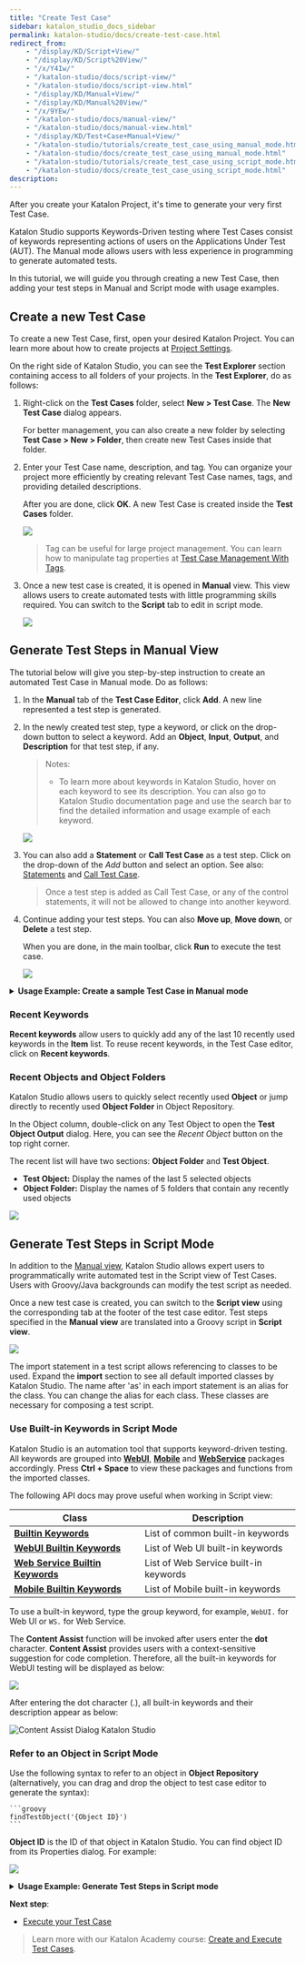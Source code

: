 ```yaml
---
title: "Create Test Case"
sidebar: katalon_studio_docs_sidebar
permalink: katalon-studio/docs/create-test-case.html
redirect_from:
    - "/display/KD/Script+View/"
    - "/display/KD/Script%20View/"
    - "/x/Y4Iw/"
    - "/katalon-studio/docs/script-view/"
    - "/katalon-studio/docs/script-view.html"
    - "/display/KD/Manual+View/"
    - "/display/KD/Manual%20View/"
    - "/x/9YEw/"
    - "/katalon-studio/docs/manual-view/"
    - "/katalon-studio/docs/manual-view.html"
    - "/display/KD/Test+Case+Manual+View/"
    - "/katalon-studio/tutorials/create_test_case_using_manual_mode.html"
    - "/katalon-studio/docs/create_test_case_using_manual_mode.html"
    - "/katalon-studio/tutorials/create_test_case_using_script_mode.html"
    - "/katalon-studio/docs/create_test_case_using_script_mode.html"
description:
---
```


After you create your Katalon Project, it's time to generate your very first Test Case.

Katalon Studio supports Keywords-Driven testing where Test Cases consist of keywords representing actions of users on the Applications Under Test (AUT). The Manual mode allows users with less experience in programming to generate automated tests.

In this tutorial, we will guide you through creating a new Test Case, then adding your test steps in Manual and Script mode with usage examples.

## Create a new Test Case

To create a new Test Case, first, open your desired Katalon Project. You can learn more about how to create projects at [Project Settings](https://docs.katalon.com/katalon-studio/docs/execution-settings.html).

On the right side of Katalon Studio, you can see the **Test Explorer** section containing access to all folders of your projects. In the **Test Explorer**, do as follows:

1. Right-click on the **Test Cases** folder, select **New > Test Case**. The **New Test Case** dialog appears.

    For better management, you can also create a new folder by selecting **Test Case > New > Folder**, then create new Test Cases inside that folder.

2. Enter your Test Case name, description, and tag. You can organize your project more efficiently by creating relevant Test Case names, tags, and providing detailed descriptions.

    After you are done, click **OK**. A new Test Case is created inside the **Test Cases** folder.

    ![](https://github.com/katalon-studio/docs-images/raw/master/katalon-studio/docs/manual-view/image2017-2-15-93A593A10.png)  

    > Tag can be useful for large project management. You can learn how to manipulate tag properties at [Test Case Management With Tags](https://docs.katalon.com/katalon-studio/docs/test-case-management-with-tags.html).

2. Once a new test case is created, it is opened in **Manual** view. This view allows users to create automated tests with little programming skills required. You can switch to the **Script** tab to edit in script mode.

    ![](https://github.com/katalon-studio/docs-images/raw/master/katalon-studio/docs/manual-view/image2017-8-18-133A533A45.png)  

## Generate Test Steps in Manual View

The tutorial below will give you step-by-step instruction to create an automated Test Case in Manual mode. Do as follows:

1. In the **Manual** tab of the **Test Case Editor**, click **Add**. A new line represented a test step is generated.

2. In the newly created test step, type a keyword, or click on the drop-down button to select a keyword. Add an **Object**, **Input**, **Output**, and **Description** for that test step, if any.

    > Notes:
    >
    > * To learn more about keywords in Katalon Studio, hover on each keyword to see its description. You can also go to Katalon Studio documentation page and use the search bar to find the detailed information and usage example of each keyword.

    ![](https://github.com/katalon-studio/docs-images/raw/master/katalon-studio/docs/manual-view/image2017-8-18-133A543A48.png)


3. You can also add a **Statement** or **Call Test Case** as a test step. Click on the drop-down of the _Add_ button and select an option. See also: [Statements](https://docs.katalon.com/katalon-studio/docs/statements.html) and [Call Test Case](https://docs.katalon.com/katalon-studio/docs/call-test-case.html).
    
    > Once a test step is added as Call Test Case, or any of the control statements, it will not be allowed to change into another keyword.

4. Continue adding your test steps. You can also **Move up**, **Move down**, or **Delete** a test step.

    When you are done, in the main toolbar, click **Run** to execute the test case.

    ![](https://github.com/katalon-studio/docs-images/raw/master/katalon-studio/docs/manual-view/image2017-8-11-103A573A37.png)

<details><summary><strong>Usage Example: Create a sample Test Case in Manual mode</strong></summary>

Given a sample test case with the steps as below:

* Open the browser
* Navigate to a website
* Click on certain control
* Validate if a control exists on the page
* Close the browser

1. **Open the browser**: Select the **[Open Browser](/display/KD/%5BWebUI%5D+Open+Browser)** keyword. This keyword will open a browser and navigate to the specified URL if provided. (selected keywords will have their description displayed along for reference)
    ![](https://github.com/katalon-studio/docs-images/raw/master/katalon-studio/docs/manual-view/image2017-8-18-143A13A24.png)

2. **Navigate to a website**: Add the **[Navigate To Url](/display/KD/%5BWebUI%5D+Navigate+to+Url)** keyword. This keyword will navigate to a specified URL. Double click on the **Input** cell to provide additional data (parameters) for the keyword.
    ![](https://github.com/katalon-studio/docs-images/raw/master/katalon-studio/docs/manual-view/image2017-8-18-143A363A31.png)

    The **Input** dialog is displayed.
    ![](https://github.com/katalon-studio/docs-images/raw/master/katalon-studio/docs/manual-view/image2017-6-30-193A63A59.png)

    <table><thead><tr><th>Field</th><th>Description</th></tr></thead><tbody><tr><td>No</td><td>The number of parameter for the selected keyword.</td></tr><tr><td>Param Name</td><td>The name of the parameter.</td></tr><tr><td>Param Type</td><td>The required data type for the parameter.</td></tr><tr><td>Value Type</td><td>The type of your input value (e.g. strings, <a class="external-link" href="/display/KD/Variable+Types" rel="nofollow">variables</a>, <a class="external-link" href="/display/KD/Manage+Test+Data" rel="nofollow">data sources</a>...)</td></tr><tr><td>Value</td><td><p>The input value for this parameter.</p><blockquote class="important"><p>Input value can be varied based on&nbsp;<strong>Value Type</strong>. Refer to&nbsp;<a class="external-link" href="/display/KD/Value+Types" rel="nofollow">Value Types in Katalon</a>&nbsp;for more details.</p></blockquote></td></tr></tbody></table>

    For now, enter the URL of Katalon demo AUT ([http://demoaut.katalon.com](http://demoaut.katalon.com)) into the **Value** column then click **OK**.

3. **Click on certain control**: Add the **[Click](/display/KD/%5BWebUI%5D+Click)** keyword. This keyword represents the click action on a given object. Double click on the **Object** cell to provide the object for the keyword.
    ![](https://github.com/katalon-studio/docs-images/raw/master/katalon-studio/docs/manual-view/image2017-8-18-143A513A0.png)

4. **Validate if a control exists on the page**: All captured objects in **Object Repository** are displayed in the **Test Object Input** dialog (Refer to [Spy Object](/display/KD/Record+and+Spy+Utilities) for details regarding how to capture objects). Select your object then click **OK**.  
    ![](https://github.com/katalon-studio/docs-images/raw/master/katalon-studio/docs/manual-view/image2017-6-30-193A143A44.png)

    Add the **[Verify Element Present](/display/KD/%5BWebUI%5D+Verify+Element+Present)** keyword. This keyword validates if a certain object is displayed on the executing browser. Similar to the previous step, you need to specify the object to be used with this keyword.  
    ![](https://github.com/katalon-studio/docs-images/raw/master/katalon-studio/docs/manual-view/image2017-8-18-143A543A15.png)

5. **Close the browser**: Add the **[Close Browser](/display/KD/%5BWebUI%5D+Close+Browser)** keyword and save your test case.  

    ![](https://github.com/katalon-studio/docs-images/raw/master/katalon-studio/docs/manual-view/image2017-8-18-143A563A32.png)

</details>

### Recent Keywords

**Recent keywords** allow users to quickly add any of the last 10 recently used keywords in the **Item** list. To reuse recent keywords, in the Test Case editor, click on **Recent keywords**.
### Recent Objects and Object Folders

Katalon Studio allows users to quickly select recently used **Object** or jump directly to recently used **Object Folder** in Object Repository.

In the Object column, double-click on any Test Object to open the **Test Object Output** dialog. Here, you can see the _Recent Object_ button on the top right corner.

The recent list will have two sections: **Object Folder** and **Test Object**.

* **Test Object:** Display the names of the last 5 selected objects
* **Object Folder:** Display the names of 5 folders that contain any recently used objects

![](https://github.com/katalon-studio/docs-images/raw/master/katalon-studio/docs/manual-view/image2017-8-25-173A293A39.png)

## Generate Test Steps in Script Mode

In addition to the [Manual view](/display/KD/Test+Case+Manual+View), Katalon Studio allows expert users to programmatically write automated test in the Script view of Test Cases. Users with Groovy/Java backgrounds can modify the test script as needed.

Once a new test case is created, you can switch to the **Script view** using the corresponding tab at the footer of the test case editor. Test steps specified in the **Manual view** are translated into a Groovy script in **Script view**.

![](https://github.com/katalon-studio/docs-images/raw/master/katalon-studio/docs/script-view/image2017-6-30-193A243A19.png)

The import statement in a test script allows referencing to classes to be used. Expand the **import** section to see all default imported classes by Katalon Studio. The name after 'as' in each import statement is an alias for the class. You can change the alias for each class. These classes are necessary for composing a test script.

### Use Built-in Keywords in Script Mode

Katalon Studio is an automation tool that supports keyword-driven testing. All keywords are grouped into **[WebUI](http://docs.katalon.com/display/KD/Web+UI)**, **[Mobile](http://docs.katalon.com/display/KD/Mobile)** and **[WebService](http://docs.katalon.com/display/KD/Web+Service)** packages accordingly. Press **Ctrl + Space** to view these packages and functions from the imported classes.

The following API docs may prove useful when working in Script view:
    
| Class | Description |
| --- | --- |
| **[Builtin Keywords](http://api-docs.katalon.com/studio/v4.6.0.2/api/com/kms/katalon/core/keyword/BuiltinKeywords.html)** | List of common built-in keywords |
| **[WebUI Builtin Keywords](http://api-docs.katalon.com/studio/v4.6.0.2/api/com/kms/katalon/core/webui/keyword/WebUiBuiltInKeywords.html)** | List of Web UI built-in keywords |
| **[Web Service Builtin Keywords](http://api-docs.katalon.com/studio/v4.6.0.2/api/com/kms/katalon/core/webservice/keyword/WSBuiltInKeywords.html)** | List of Web Service built-in keywords |
| **[Mobile Builtin Keywords](http://api-docs.katalon.com/studio/v4.6.0.2/api/com/kms/katalon/core/mobile/keyword/MobileBuiltInKeywords.html)** | List of Mobile built-in keywords |

To use a built-in keyword, type the group keyword, for example, `WebUI.` for Web UI or `WS.` for Web Service.

The **Content Assist** function will be invoked after users enter the **dot** character. **Content Assist** provides users with a context-sensitive suggestion for code completion. Therefore, all the built-in keywords for WebUI testing will be displayed as below:

   ![](https://github.com/katalon-studio/docs-images/raw/master/katalon-studio/docs/script-view/image2017-6-30-193A253A5.png)

After entering the dot character (.), all built-in keywords and their description appear as below:

![Content Assist Dialog Katalon Studio](https://github.com/katalon-studio/docs-images/raw/master/katalon-studio/tutorials/create_test_case_using_script_mode/4.-Content-Assist.png)

### Refer to an Object in Script Mode

Use the following syntax to refer to an object in **Object Repository** (alternatively, you can drag and drop the object to test case editor to generate the syntax):

    ```groovy
    findTestObject('{Object ID}')
    ```
    
**Object ID** is the ID of that object in Katalon Studio. You can find object ID from its Properties dialog. For example:

![](https://github.com/katalon-studio/docs-images/raw/master/katalon-studio/docs/script-view/image2017-2-15-133A183A7.png)

<details><summary><strong>Usage Example: Generate Test Steps in Script mode</strong></summary>

Given a sample test case with the steps as below:

* Open the browser
* Navigate to a website
* Click on certain control
* Validate if a control exists on the page
* Close the browser

In this scenario, you will create a Web application test script to make use of the **[Web UI](/x/VQAM) [built-in keywords](/x/VQAM)**. Follow these steps to automate the above test scenario in **Script view**:

1. **Open the browser**: Type `WebUI.` and select the **[Open Browser](/display/KD/%5BWebUI%5D+Open+Browser)** keyword. This keyword opens a browser and navigates to the specified URL if it is provided. Selected keywords will have their description displayed along for reference.

   ![](https://github.com/katalon-studio/docs-images/raw/master/katalon-studio/docs/script-view/image2017-6-30-193A283A19.png)

2. **Navigate to a website**: Enter the **[Navigate To Url](/display/KD/%5BWebUI%5D+Navigate+to+Url)** keyword. This keyword navigates to a specified URL. For now, enter the URL of Katalon Studio ([katalon.com](http://katalon.com)) as the value of the parameter.

    ![](https://github.com/katalon-studio/docs-images/raw/master/katalon-studio/docs/script-view/image2017-6-30-193A293A21.png)  

3. **Click on certain control**: Enter the **[Click](/display/KD/%5BWebUI%5D+Click)** keyword. This keyword represents the click action on a given object. You need to specify an object for this action.
    ![](https://github.com/katalon-studio/docs-images/raw/master/katalon-studio/docs/script-view/image2017-6-30-193A293A41.png)  

    To refer to an object in **Object Repository**, use `findTestObject('{Object ID}')`, in which **Object ID** is the ID of that object in Katalon Studio. You can also drag and drop the object to the Test Case editor to generate this syntax.
    
    > You can find object ID from its Properties dialog. For example:
    > 
    > ![](https://github.com/katalon-studio/docs-images/raw/master/katalon-studio/docs/script-view/image2017-2-15-133A183A7.png)
    
4. **Validate if a control exists on the page**: Enter the **[Verify Element Present](/display/KD/%5BWebUI%5D+Verify+Element+Present)** keyword. This keyword validates if a certain object is displayed on the executing browser. Similar to the previous step, you need to specify the object to be used with this keyword.

    ![](https://github.com/katalon-studio/docs-images/raw/master/katalon-studio/docs/script-view/image2017-2-15-133A263A9.png)

5. **Close the browser**: Add the **[Close Browser](/display/KD/%5BWebUI%5D+Close+Browser)** keyword and save your test case.

    ![](https://github.com/katalon-studio/docs-images/raw/master/katalon-studio/docs/script-view/image2017-2-15-133A273A9.png)

</details>

**Next step**:

* [Execute your Test Case]()

> Learn more with our Katalon Academy course: [Create and Execute Test Cases](https://academy.katalon.com/courses/create-execute-test-cases/?utm_source=kat_docs_create&utm_medium=bottom_link&utm_campaign=academy_promotion).
